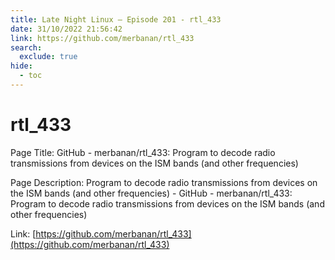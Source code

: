 ```yaml
---
title: Late Night Linux – Episode 201 - rtl_433
date: 31/10/2022 21:56:42
link: https://github.com/merbanan/rtl_433
search:
  exclude: true
hide:
  - toc
---
```


# rtl_433

Page Title: GitHub - merbanan/rtl_433: Program to decode radio transmissions from devices on the ISM bands (and other frequencies)

Page Description: Program to decode radio transmissions from devices on the ISM bands (and other frequencies) - GitHub - merbanan/rtl_433: Program to decode radio transmissions from devices on the ISM bands (and other frequencies) 

Link: [https://github.com/merbanan/rtl_433](https://github.com/merbanan/rtl_433)